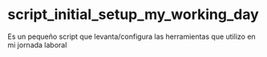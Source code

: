 # script_initial_setup_my_working_day
Es un pequeño script que levanta/configura las herramientas que utilizo en mi jornada laboral
